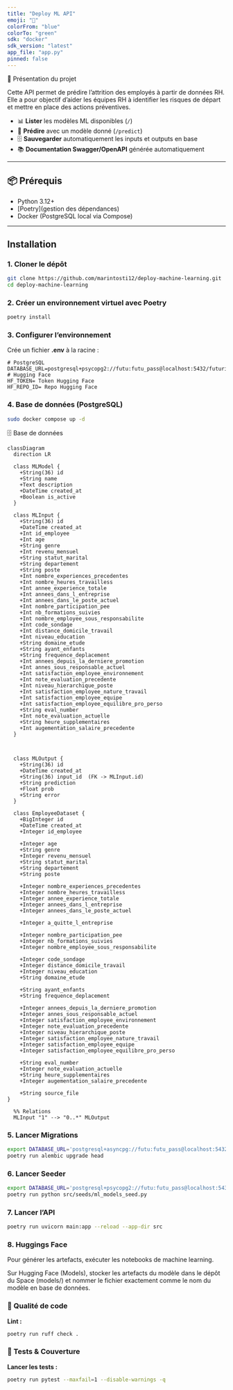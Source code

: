 ```yaml
---
title: "Deploy ML API"
emoji: "🚀"
colorFrom: "blue"
colorTo: "green"
sdk: "docker"
sdk_version: "latest"
app_file: "app.py"
pinned: false
---
```


📖 Présentation du projet

Cette API permet de prédire l’attrition des employés à partir de données RH.
Elle a pour objectif d’aider les équipes RH à identifier les risques de départ et mettre en place des actions préventives.

- 📊 **Lister** les modèles ML disponibles (`/`)
- 🤖 **Prédire** avec un modèle donné (`/predict`)
- 🗄️ **Sauvegarder** automatiquement les inputs et outputs en base
- 📚 **Documentation Swagger/OpenAPI** générée automatiquement

---

## 📦 Prérequis

- Python 3.12+
- [Poetry](gestion des dépendances)
- Docker (PostgreSQL local via Compose)

---

## Installation

### 1. Cloner le dépôt
~~~bash
git clone https://github.com/marintosti12/deploy-machine-learning.git
cd deploy-machine-learning
~~~


### 2. Créer un environnement virtuel avec Poetry
~~~bash
poetry install
~~~

### 3. Configurer l’environnement

Crée un fichier **.env** à la racine :

~~~env
# PostgreSQL
DATABASE_URL=postgresql+psycopg2://futu:futu_pass@localhost:5432/futurisys
# Hugging Face
HF_TOKEN= Token Hugging Face
HF_REPO_ID= Repo Hugging Face
~~~


### 4. Base de données (PostgreSQL)

~~~bash
sudo docker compose up -d
~~~

🗄️ Base de données

~~~mermaid
classDiagram
  direction LR

  class MLModel {
    +String(36) id
    +String name
    +Text description
    +DateTime created_at
    +Boolean is_active
  }

  class MLInput {
    +String(36) id
    +DateTime created_at
    +Int id_employee
    +Int age
    +String genre
    +Int revenu_mensuel
    +String statut_marital
    +String departement
    +String poste
    +Int nombre_experiences_precedentes
    +Int nombre_heures_travailless
    +Int annee_experience_totale
    +Int annees_dans_l_entreprise
    +Int annees_dans_le_poste_actuel
    +Int nombre_participation_pee
    +Int nb_formations_suivies
    +Int nombre_employee_sous_responsabilite
    +Int code_sondage
    +Int distance_domicile_travail
    +Int niveau_education
    +String domaine_etude
    +String ayant_enfants
    +String frequence_deplacement
    +Int annees_depuis_la_derniere_promotion
    +Int annes_sous_responsable_actuel
    +Int satisfaction_employee_environnement
    +Int note_evaluation_precedente
    +Int niveau_hierarchique_poste
    +Int satisfaction_employee_nature_travail
    +Int satisfaction_employee_equipe
    +Int satisfaction_employee_equilibre_pro_perso
    +String eval_number
    +Int note_evaluation_actuelle
    +String heure_supplementaires
    +Int augementation_salaire_precedente
  }

  

  class MLOutput {
    +String(36) id
    +DateTime created_at
    +String(36) input_id  (FK -> MLInput.id)
    +String prediction
    +Float prob
    +String error
  }

  class EmployeeDataset {
    +BigInteger id  
    +DateTime created_at  
    +Integer id_employee  

    +Integer age
    +String genre
    +Integer revenu_mensuel
    +String statut_marital
    +String departement  
    +String poste

    +Integer nombre_experiences_precedentes
    +Integer nombre_heures_travailless
    +Integer annee_experience_totale
    +Integer annees_dans_l_entreprise
    +Integer annees_dans_le_poste_actuel

    +Integer a_quitte_l_entreprise

    +Integer nombre_participation_pee
    +Integer nb_formations_suivies
    +Integer nombre_employee_sous_responsabilite

    +Integer code_sondage
    +Integer distance_domicile_travail
    +Integer niveau_education
    +String domaine_etude

    +String ayant_enfants
    +String frequence_deplacement

    +Integer annees_depuis_la_derniere_promotion
    +Integer annes_sous_responsable_actuel
    +Integer satisfaction_employee_environnement
    +Integer note_evaluation_precedente
    +Integer niveau_hierarchique_poste
    +Integer satisfaction_employee_nature_travail
    +Integer satisfaction_employee_equipe
    +Integer satisfaction_employee_equilibre_pro_perso

    +String eval_number  
    +Integer note_evaluation_actuelle
    +String heure_supplementaires
    +Integer augementation_salaire_precedente

    +String source_file  
}

  %% Relations
  MLInput "1" --> "0..*" MLOutput
~~~

### 5. Lancer Migrations

~~~bash
export DATABASE_URL='postgresql+asyncpg://futu:futu_pass@localhost:5432/futurisys'
poetry run alembic upgrade head
~~~

### 6. Lancer Seeder

~~~bash
export DATABASE_URL='postgresql+psycopg2://futu:futu_pass@localhost:5432/futurisys'
poetry run python src/seeds/ml_models_seed.py 
~~~

### 7. Lancer l’API

~~~bash
poetry run uvicorn main:app --reload --app-dir src
~~~

### 8. Huggings Face

Pour générer les artefacts, exécuter les notebooks de machine learning.

Sur Hugging Face (Models), stocker les artefacts du modèle dans le dépôt du Space (models/) et nommer le fichier exactement comme le nom du modèle en base de données.


### 🧹 Qualité de code

**Lint :**
~~~bash
poetry run ruff check .
~~~

### 🧪 Tests & Couverture

**Lancer les tests :**
```bash
poetry run pytest --maxfail=1 --disable-warnings -q
